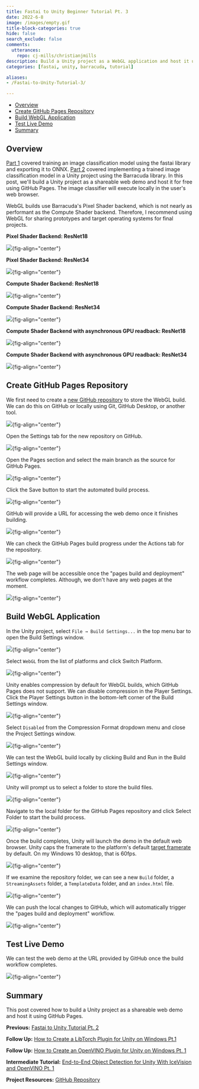```yaml
---
title: Fastai to Unity Beginner Tutorial Pt. 3
date: 2022-6-8
image: /images/empty.gif
title-block-categories: true
hide: false
search_exclude: false
comments:
  utterances:
    repo: cj-mills/christianjmills
description: Build a Unity project as a WebGL application and host it using GitHub Pages.
categories: [fastai, unity, barracuda, tutorial]

aliases:
- /Fastai-to-Unity-Tutorial-3/

---
```


* [Overview](#overview)
* [Create GitHub Pages Repository](#create-github-pages-repository)
* [Build WebGL Application](#build-webgl-application)
* [Test Live Demo](#test-live-demo)
* [Summary](#summary)





## Overview

[Part 1](../part-1) covered training an image classification model using the fastai library and exporting it to ONNX. [Part 2](../part-2/) covered implementing a trained image classification model in a Unity project using the Barracuda library. In this post, we'll build a Unity project as a shareable web demo and host it for free using GitHub Pages. The image classifier will execute locally in the user's web browser. 

WebGL builds use Barracuda's Pixel Shader backend, which is not nearly as performant as the Compute Shader backend. Therefore, I recommend using WebGL for sharing prototypes and target operating systems for final projects.

**Pixel Shader Backend: ResNet18**

![](./images/unity-webcam-pixel-shader-fps-resnet18.png){fig-align="center"}

**Pixel Shader Backend: ResNet34**

![](./images/unity-webcam-pixel-shader-fps-resnet34.png){fig-align="center"}



**Compute Shader Backend: ResNet18**

![](./images/unity-webcam-compute-shader-fps-resnet18.png){fig-align="center"}

**Compute Shader Backend: ResNet34**

![](./images/unity-webcam-compute-shader-fps-resnet34.png){fig-align="center"}



**Compute Shader Backend with asynchronous GPU readback: ResNet18**

![](./images/unity-webcam-compute-shader-async-fps-resnet18.png){fig-align="center"}

**Compute Shader Backend with asynchronous GPU readback: ResNet34**

![](./images/unity-webcam-compute-shader-async-fps-resnet34.png){fig-align="center"}








## Create GitHub Pages Repository

We first need to create a [new GitHub repository](https://github.com/new) to store the WebGL build. We can do this on GitHub or locally using Git, GitHub Desktop, or another tool. 



![](./images/github-desktop-create-new-repository.png){fig-align="center"}



Open the Settings tab for the new repository on GitHub.



![](./images/github-new-repository.png){fig-align="center"}



Open the Pages section and select the main branch as the source for GitHub Pages.



![](./images/github-pages-select-main-branch.png){fig-align="center"}



Click the Save button to start the automated build process.



![](./images/github-pages-click-save.png){fig-align="center"}



GitHub will provide a URL for accessing the web demo once it finishes building.



![](./images/github-pages-get-url.png){fig-align="center"}



We can check the GitHub Pages build progress under the Actions tab for the repository.



![](./images/github-pages-check-build-progress.png){fig-align="center"}



The web page will be accessible once the "pages build and deployment" workflow completes. Although, we don't have any web pages at the moment.



![](./images/github-pages-build-complete.png){fig-align="center"}







## Build WebGL Application

In the Unity project, select `File → Build Settings...` in the top menu bar to open the Build Settings window.

![](./images/unity-open-build-settings.png){fig-align="center"}



Select `WebGL` from the list of platforms and click Switch Platform.



![](./images/unity-build-settings-switch-to-webgl.png){fig-align="center"}



Unity enables compression by default for WebGL builds, which GitHub Pages does not support. We can disable compression in the Player Settings. Click the Player Settings button in the bottom-left corner of the Build Settings window.



![](./images/unity-build-settings-open-player-settings.png){fig-align="center"}



Select `Disabled` from the Compression Format dropdown menu and close the Project Settings window.



![](./images/unity-player-settings-disable-webgl-compression.png){fig-align="center"}



We can test the WebGL build locally by clicking Build and Run in the Build Settings window.



![](./images/unity-build-settings-build-and-run.png){fig-align="center"}



Unity will prompt us to select a folder to store the build files.



![](./images/unity-select-build-folder.png){fig-align="center"}



Navigate to the local folder for the GitHub Pages repository and click Select Folder to start the build process.



![](./images/unity-build-select-github-pages-repo-folder.png){fig-align="center"}



Once the build completes, Unity will launch the demo in the default web browser. Unity caps the framerate to the platform's default [target framerate](https://docs.unity3d.com/ScriptReference/Application-targetFrameRate.html) by default. On my Windows 10 desktop, that is 60fps.



![](./images/unity-webgl-build-local-test.png){fig-align="center"}



If we examine the repository folder, we can see a new `Build` folder, a `StreamingAssets` folder, a `TemplateData` folder, and an `index.html` file.



![](./images/github-pages-repo-folder-after-webgl-build.png){fig-align="center"}



We can push the local changes to GitHub, which will automatically trigger the "pages build and deployment" workflow.



![](./images/github-pages-check-webgl-build-progress.png){fig-align="center"}







## Test Live Demo

We can test the web demo at the URL provided by GitHub once the build workflow completes.

![](./images/github-pages-webgl-demo.png){fig-align="center"}








## Summary

This post covered how to build a Unity project as a shareable web demo and host it using GitHub Pages.





**Previous:** [Fastai to Unity Tutorial Pt. 2](../part-2)

**Follow Up:** [How to Create a LibTorch Plugin for Unity on Windows Pt.1](../../fastai-libtorch-unity-tutorial/part-1)

**Follow Up:** [How to Create an OpenVINO Plugin for Unity on Windows Pt. 1](../../fastai-openvino-unity-tutorial/part-1)

**Intermediate Tutorial:** [End-to-End Object Detection for Unity With IceVision and OpenVINO Pt. 1](../../icevision-openvino-unity-tutorial/part-1)



**Project Resources:** [GitHub Repository](https://github.com/cj-mills/fastai-to-unity-tutorial)







<!-- Cloudflare Web Analytics --><script defer src='https://static.cloudflareinsights.com/beacon.min.js' data-cf-beacon='{"token": "56b8d2f624604c4891327b3c0d9f6703"}'></script><!-- End Cloudflare Web Analytics -->